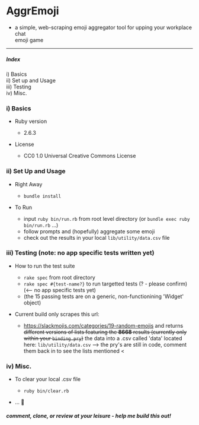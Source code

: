 # AggrEmoji
  - a simple, web-scraping emoji aggregator tool for upping your workplace chat    
    emoji game

----------

##### Index
i)   Basics  
ii)  Set up and Usage  
iii) Testing  
iv)  Misc.

### i) Basics
* Ruby version
  - 2.6.3

* License
  - CC0 1.0 Universal Creative Commons License
  
### ii) Set Up and Usage
* Right Away
  - `bundle install`
  
* To Run
  - input `ruby bin/run.rb` from root level directory
      (or `bundle exec ruby bin/run.rb` ...)
  - follow prompts and (hopefully) aggregate some emoji
  - check out the results in your local `lib/utility/data.csv` file

### iii) Testing (note: no app specific tests written yet)
* How to run the test suite
  - `rake spec` from root directory
  - `rake spec #{test-name?}` to run targetted tests (? - please confirm) (<-- no app specific tests yet)
  - (the 15 passing tests are on a generic, non-functionining 'Widget' object)
  
* Current build only scrapes this url:
  -  https://slackmojis.com/categories/19-random-emojis
   and returns ~~different versions of lists featuring the **8668** results (currently only within your `binding.pry`)~~ the data into a .csv called 'data' located here: `lib/utility/data.csv` --> the pry's are still in code, comment them back in to see the lists mentioned <

### iv) Misc.
* To clear your local .csv file
  - `ruby bin/clear.rb`

* ... 🤠
##### comment, clone, or review at your leisure - help me build this out!
